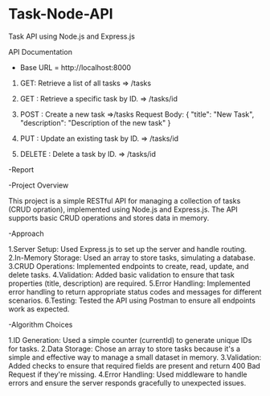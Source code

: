 # Task-Node-API
Task API using Node.js and Express.js


API Documentation
- Base URL = http://localhost:8000
 
1. GET: Retrieve a list of all tasks  => /tasks
2. GET : Retrieve a specific task by ID. => /tasks/id 
3. POST : Create a new task =>/tasks
    Request Body:
   {
      "title": "New Task",
      "description": "Description of the new task"
    }

4. PUT : Update an existing task by ID. => /tasks/id
5. DELETE : Delete a task by ID. => /tasks/id

-Report

-Project Overview

This project is a simple RESTful API for managing a collection of tasks (CRUD opration), implemented using Node.js and Express.js. The API supports basic CRUD operations and stores data in memory.

-Approach

1.Server Setup: Used Express.js to set up the server and handle routing.
2.In-Memory Storage: Used an array to store tasks, simulating a database.
3.CRUD Operations: Implemented endpoints to create, read, update, and delete tasks.
4.Validation: Added basic validation to ensure that task properties (title, description) are required.
5.Error Handling: Implemented error handling to return appropriate status codes and messages for different scenarios.
6.Testing: Tested the API using Postman to ensure all endpoints work as expected.

-Algorithm Choices

1.ID Generation: Used a simple counter (currentId) to generate unique IDs for tasks.
2.Data Storage: Chose an array to store tasks because it's a simple and effective way to manage a small dataset in memory.
3.Validation: Added checks to ensure that required fields are present and return 400 Bad Request if they're missing.
4.Error Handling: Used middleware to handle errors and ensure the server responds gracefully to unexpected issues.

